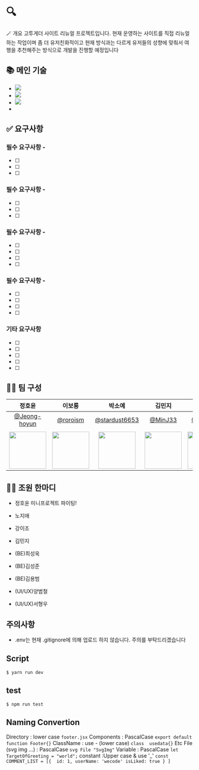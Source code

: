 # 🔍 

🪄 개요
고투게더 사이트 리뉴얼 프로젝트입니다. 현재 운영하는 사이트를 직접 리뉴얼하는 작업이며
좀 더 유저친화적이고 현재 방식과는 다르게 유저들의 성향에 맞춰서
여행을 추천해주는 방식으로 개발을 진행할 예정입니다

## 📚 메인 기술

- <img src="https://img.shields.io/badge/html5-E34F26?style=for-the-badge&logo=html5&logoColor=white">
- <img src="https://img.shields.io/badge/javascript-F7DF1E?style=for-the-badge&logo=javascript&logoColor=black">
- <img src="https://img.shields.io/badge/react-61DAFB?style=for-the-badge&logo=react&logoColor=black">
- 

## ✅ 요구사항

### 필수 요구사항 - 

- [ ] 
- [ ] 
- [ ] 

### 필수 요구사항 - 

- [ ] 
- [ ] 
- [ ] 

### 필수 요구사항 - 

- [ ] 
- [ ] 
- [ ] 
- [ ] 

### 필수 요구사항 - 

- [ ] 
- [ ] 
- [ ] 
- [ ] 

### 기타 요구사항

- [ ] 
- [ ] 
- [ ] 
- [ ] 
- [ ]

## 🤼‍♀️ 팀 구성

|                                  정호윤                                   |                                이보룡                                 |                                   박소예                                   |                                김민지                                |                                 윤한솔                                 |
| :-----------------------------------------------------------------------: | :-------------------------------------------------------------------: | :------------------------------------------------------------------------: | :------------------------------------------------------------------: | :--------------------------------------------------------------------: |
|              [@Jeong-hoyun](https://github.com/Jeong-hoyun)               |                [@roroism](https://github.com/roroism)                 |              [@stardust6653](https://github.com/stardust6653)              |                 [@MinJ33](https://github.com/MinJ33)                 |                [@1sol2sol](https://github.com/1sol2sol)                |
|                                                                           |
| <img src="https://avatars.githubusercontent.com/Jeong-hoyun" width="100"> | <img src="https://avatars.githubusercontent.com/roroism" width="100"> | <img src="https://avatars.githubusercontent.com/stardust6653" width="100"> | <img src="https://avatars.githubusercontent.com/MinJ33" width="100"> | <img src="https://avatars.githubusercontent.com/1sol2sol" width="100"> |

## 🤼‍♀️ 조원 한마디

- 정호윤 미니프로젝트 파이팅!

- 노지애

- 강이조

- 김민지 

- (BE)최성욱

- (BE)김성준

- (BE)김용범

- (UI/UX)양범철

- (UI/UX)서형우

## 주의사항

- .env는 현재 .gitignore에 의해 업로드 하지 않습니다. 주의를 부탁드리겠습니다


## Script
```
$ yarn run dev
```

## test

```
$ npm run test
```

## Naming Convertion

​​Directory : lower case
``` footer.jsx ```
Components : PascalCase
``` export default function Footer{} ```
ClassName : use - (lower case)
``` class  usedata{} ```
Etc File (svg img …) :  PascalCase 
``` svg File "SvgImg" ```
Variable : PascalCase
``` let TargetOfGreeting = "world"; ```
constant :Upper case & use '_' 
```const COMMENT_LIST = [{  id: 1, userName: 'wecode' isLiked: true } ]```



  

